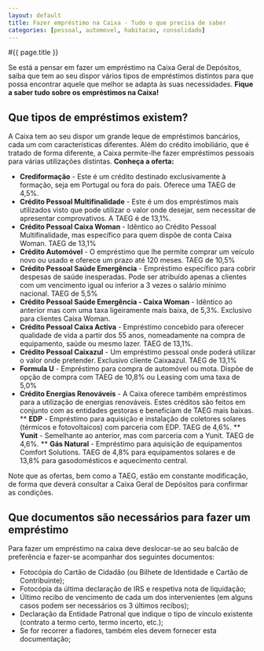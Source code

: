 ```yaml
---
layout: default
title: Fazer empréstimo na Caixa - Tudo o que precisa de saber
categories: [pessoal, automovel, habitacao, consolidado]
---
```


#{{ page.title }}

Se está a pensar em fazer um empréstimo na Caixa Geral de Depósitos, saiba que tem ao seu dispor vários tipos de empréstimos distintos para que possa encontrar aquele que melhor se adapta às suas necessidades.
**Fique a saber tudo sobre os empréstimos na Caixa!**

## Que tipos de empréstimos existem?
A Caixa tem ao seu dispor um grande leque de empréstimos bancários, cada um com características diferentes.
Além do crédito imobiliário, que é tratado de forma diferente, a Caixa permite-lhe fazer empréstimos pessoais para várias utilizações distintas.
__Conheça a oferta:__

* **Crediformação** - Este é um crédito destinado exclusivamente à formação, seja em Portugal ou fora do país. Oferece uma TAEG de 4,5%.
* **Crédito Pessoal Multifinalidade** - Este é um dos empréstimos mais utilizados visto que pode utilizar o valor onde desejar, sem necessitar de apresentar comprovativos. A TAEG é de 13,1%.
* **Crédito Pessoal Caixa Woman** - Idêntico ao Crédito Pessoal Multifinalidade, mas específico para quem dispõe de conta Caixa Woman. TAEG de 13,1%
* **Crédito Automóvel** - O empréstimo que lhe permite comprar um veículo novo ou usado e oferece um prazo até 120 meses. TAEG de 10,5%
* **Crédito Pessoal Saúde Emergência** - Empréstimo específico para cobrir despesas de saúde inesperadas. Pode ser atribuído apenas a clientes com um vencimento igual ou inferior a 3 vezes o salário mínimo nacional. TAEG de 5,5%
* **Crédito Pessoal Saúde Emergência - Caixa Woman** - Idêntico ao anterior mas com uma taxa ligeiramente mais baixa, de 5,3%. Exclusivo para clientes Caixa Woman.
* **Crédito Pessoal Caixa Activa** - Empréstimo concebido para oferecer qualidade de vida a partir dos 55 anos, nomeadamente na compra de equipamento, saúde ou mesmo lazer. TAEG de 13,1%.
* **Crédito Pessoal Caixazul** - Um empréstimo pessoal onde poderá utilizar o valor onde pretender. Exclusivo cliente Caixaazul. TAEG de 13,1%
* **Formula U** - Empréstimo para compra de automóvel ou mota. Dispõe de opção de compra com TAEG de 10,8% ou Leasing com uma taxa de 5,0%
* **Crédito Energias Renováveis** - A Caixa oferece também empréstimos para a utilização de energias renováveis. Estes créditos são feitos em conjunto com as entidades gestoras e beneficiam de TAEG mais baixas.
** __EDP__ - Empréstimo para aquisição e instalação de coletores solares (térmicos e fotovoltaicos) com parceria com EDP. TAEG de 4,6%.
** __Yunit__ - Semelhante ao anterior, mas com parceria com a Yunit. TAEG de 4,6%.
** __Gás Natural__ - Empréstimo para aquisição de equipamentos Comfort Solutions. TAEG de 4,8% para equipamentos solares e de 13,8% para gasodomésticos e aquecimento central.

Note que as ofertas, bem como a TAEG, estão em constante modificação, de forma que deverá consultar a Caixa Geral de Depósitos para confirmar as condições.

## Que documentos são necessários para fazer um empréstimo
Para fazer um empréstimo na caixa deve deslocar-se ao seu balcão de preferência e fazer-se acompanhar dos seguintes documentos:

* Fotocópia do Cartão de Cidadão (ou Bilhete de Identidade e Cartão de Contribuinte);
* Fotocópia da última declaração de IRS e respetiva nota de liquidação;
* Último recibo de vencimento de cada um dos intervenientes (em alguns casos podem ser necessários os 3 últimos recibos);
* Declaração da Entidade Patronal que indique o tipo de vínculo existente (contrato a termo certo, termo incerto, etc.);
* Se for recorrer a fiadores, também eles devem fornecer esta documentação;


